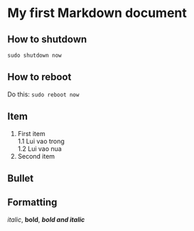 # My first Markdown document

## How to shutdown
```
sudo shutdown now
```

## How to reboot
Do this: `sudo reboot now`

## Item

1. First item\
    1.1 Lui vao trong\
    1.2 Lui vao nua
2. Second item

## Bullet
## Formatting

*italic*, **bold**, ***bold and italic***


